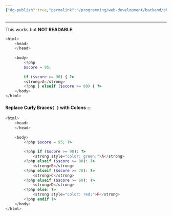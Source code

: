 ```yaml
---
{"dg-publish":true,"permalink":"/programming/web-development/backend/php/01-procedural/04-control-structures/01-if-else/","tags":["programming","php","webdevelopment","backend"],"created":"2024-11-09T11:30:30.185+08:00"}
---
```



--- 
This works but __NOT READABLE__:
```php
<html>
	<head>
	</head>
	
	<body>
		<?php
		$score = 95;
		
		if ($score >= 90) { ?>
		<strong>A</strong>
		<?php } elseif ($score >= 80) { ?>
	</body>
</html>
```

#### Replace  Curly Braces`{ }` with Colons `:`:
```php
<html>
	<head>
	</head>
	
	<body>
		<?php $score = 95; ?>
		
		<?php if ($score >= 90): ?>
			<strong style="color: green;">A</strong>
		<?php elseif ($score >= 80): ?>
			<strong>B</strong>
		<?php elseif ($score >= 70): ?>
			<strong>C</strong>
		<?php elseif ($score >= 60): ?>
			<strong>D</strong>
		<?php else: ?>
			<strong style="color: red;">F</strong>
		<?php endif ?>
	</body>
</html>
```